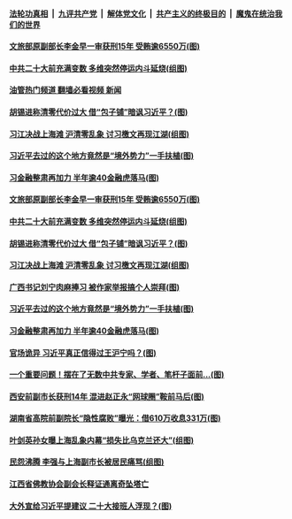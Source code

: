 ####  [法轮功真相](../../../../basic/blob/master/README.md?t=04271601) &nbsp;|&nbsp; [九评共产党](../../../../9ping.md/blob/master/README.md?t=04271601) &nbsp;|&nbsp; [解体党文化](../../../../jtdwh.md/blob/master/README.md?t=04271601)  &nbsp;|&nbsp; [共产主义的终极目的](../../../../gczydzjmd.md/blob/master/README.md?t=04271601) &nbsp;|&nbsp; [魔鬼在统治我们的世界](../../../../mgztzwmdsj.md/blob/master/README.md?t=04271601) 

#### [文旅部原副部长李金早一审获刑15年 受贿逾6550万(图)](../pages/p2/1004755.md?t=04271601) 

#### [中共二十大前充满变数 多维突然停运内斗延烧(组图)](../pages/p2/1004749.md?t=04271601) 

#### [油管热门频道 翻墙必看视频 新闻](http://78.141.244.201:81/youtube.html?04271601)

#### [胡锡进称清零代价过大 借“包子铺”暗讽习近平？(图)](../pages/p2/1004667.md?t=04271601) 

#### [习江决战上海滩 沪清零乱象 讨习檄文再现江湖(组图)](../pages/p2/1004709.md?t=04271601) 

#### [习近平去过的这个地方竟然是“境外势力”一手扶植(图)](../pages/p2/1004677.md?t=04271601) 

#### [习金融整肃再加力 半年逾40金融虎落马(图)](../pages/p2/1004659.md?t=04271601) 

#### [文旅部原副部长李金早一审获刑15年 受贿逾6550万(图)](../pages/p2/1004755.md?t=04271601) 

#### [中共二十大前充满变数 多维突然停运内斗延烧(组图)](../pages/p2/1004749.md?t=04271601) 

#### [胡锡进称清零代价过大 借“包子铺”暗讽习近平？(图)](../pages/p2/1004667.md?t=04271601) 

#### [习江决战上海滩 沪清零乱象 讨习檄文再现江湖(组图)](../pages/p2/1004709.md?t=04271601) 

#### [广西书记刘宁肉麻捧习 被作家举报搞个人崇拜(图)](../pages/p2/1004615.md?t=04271601) 


#### [习近平去过的这个地方竟然是“境外势力”一手扶植(图)](../pages/p2/1004677.md?t=04271601) 


#### [习金融整肃再加力 半年逾40金融虎落马(图)](../pages/p2/1004659.md?t=04271601) 

#### [官场诡异 习近平真正信得过王沪宁吗？(图)](../pages/p2/1004641.md?t=04271601) 


#### [一个重要问题！摆在了无数中共专家、学者、笔杆子面前...(图)](../pages/p2/1004539.md?t=04271601) 

#### [西安前副市长获刑14年 混进赵正永“网球圈”鞍前马后(图)](../pages/p2/1004526.md?t=04271601) 



#### [湖南省高院前副院长“隐性腐败”曝光：借610万收息331万(图)](../pages/p2/1004528.md?t=04271601) 

#### [叶剑英孙女曝上海乱象内幕“损失比乌克兰还大”(组图)](../pages/p2/1004428.md?t=04271601) 

#### [民怨沸腾 李强与上海副市长被居民痛骂(组图)](../pages/p2/1004514.md?t=04271601) 

#### [江西省佛教协会副会长释证通离奇坠塔亡](../pages/p2/1004509.md?t=04271601) 

#### [大外宣给习近平提建议 二十大接班人浮现？(图)](../pages/p2/1004437.md?t=04271601) 

<img src='http://gfw-breaker.win/goodnews/indexes/p2.md' width='0px' height='0px'/>
